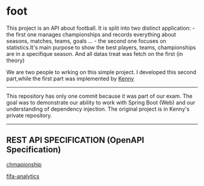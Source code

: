 # foot

This project is an API about football.
It is split into two distinct application:
    - the first one manages championships and records everything about seasons, matches, teams, goals ...
    - the second one focuses on statistics.It's main purpose to show the best players, teams, championships are in a specifique season. And all datas treat was fetch on the first (in theory)

We are two people to wrking on this simple project.
I developed this second part,while the first part was implemented by [Kenny](https://github.com/KEEEENNNNYYYY)

---

This repository has only one commit because it was part of our exam.
The goal was to demonstrate our ability to work with Spring Boot (Web) and our understanding of dependency injection.
The original project is in Kenny's private repository.

---

## REST API SPECIFICATION (OpenAPI Specification)

[chmapionship](https://github.com/TheDarkMac/foot/blob/main/championship/src/main/resources/APIChompionship.yaml)

[fifa-analytics](https://github.com/TheDarkMac/foot/blob/main/fifa-analytics/src/main/resources/APIfifa.yaml)
